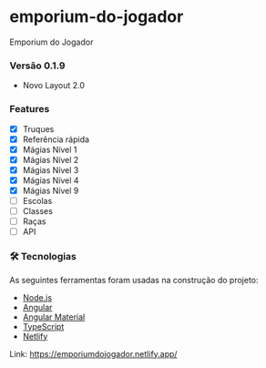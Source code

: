 # emporium-do-jogador
Emporium do Jogador

### Versão 0.1.9

- Novo Layout 2.0

### Features

- [x] Truques
- [x] Referência rápida
- [x] Mágias Nível 1
- [x] Mágias Nível 2
- [x] Mágias Nível 3
- [x] Mágias Nível 4
- [x] Mágias Nível 9
- [ ] Escolas
- [ ] Classes
- [ ] Raças
- [ ] API

### 🛠 Tecnologias

As seguintes ferramentas foram usadas na construção do projeto:

- [Node.js](https://nodejs.org/)
- [Angular](https://angular.io/)
- [Angular Material](https://material.angular.io/)
- [TypeScript](https://www.typescriptlang.org/)
- [Netlify](https://www.netlify.com/)


Link: https://emporiumdojogador.netlify.app/
